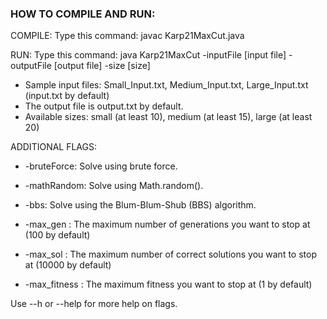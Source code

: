 ### HOW TO COMPILE AND RUN:

COMPILE: Type this command: javac Karp21MaxCut.java

RUN: Type this command: java Karp21MaxCut -inputFile [input file] -outputFile [output file] -size [size]

- Sample input files: Small_Input.txt, Medium_Input.txt, Large_Input.txt (input.txt by default)
- The output file is output.txt by default.
- Available sizes: small (at least 10), medium (at least 15), large (at least 20)


ADDITIONAL FLAGS:
- -bruteForce: Solve using brute force.
- -mathRandom: Solve using Math.random().
- -bbs: Solve using the Blum-Blum-Shub (BBS) algorithm.

- -max_gen <number>: The maximum number of generations you want to stop at (100 by default)
- -max_sol <number>: The maximum number of correct solutions you want to stop at (10000 by default)
- -max_fitness <number>: The maximum fitness you want to stop at (1 by default)

Use --h or --help for more help on flags.
